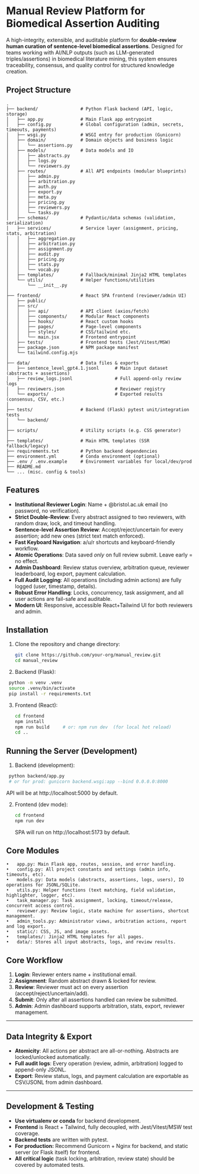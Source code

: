 # **Manual Review Platform for Biomedical Assertion Auditing**

A high-integrity, extensible, and auditable platform for **double-review human curation of sentence-level biomedical assertions**. Designed for teams working with AI/NLP outputs (such as LLM-generated triples/assertions) in biomedical literature mining, this system ensures traceability, consensus, and quality control for structured knowledge creation.

## **Project Structure**

```
.
├── backend/                # Python Flask backend (API, logic, storage)
│   ├── app.py              # Main Flask app entrypoint
│   ├── config.py           # Global configuration (admin, secrets, timeouts, payments)
│   ├── wsgi.py             # WSGI entry for production (Gunicorn)
│   ├── domain/             # Domain objects and business logic
│   │   └── assertions.py
│   ├── models/             # Data models and IO
│   │   ├── abstracts.py
│   │   ├── logs.py
│   │   └── reviewers.py
│   ├── routes/             # All API endpoints (modular blueprints)
│   │   ├── admin.py
│   │   ├── arbitration.py
│   │   ├── auth.py
│   │   ├── export.py
│   │   ├── meta.py
│   │   ├── pricing.py
│   │   ├── reviewers.py
│   │   └── tasks.py
│   ├── schemas/            # Pydantic/data schemas (validation, serialization)
│   ├── services/           # Service layer (assignment, pricing, stats, arbitration)
│   │   ├── aggregation.py
│   │   ├── arbitration.py
│   │   ├── assignment.py
│   │   ├── audit.py
│   │   ├── pricing.py
│   │   ├── stats.py
│   │   └── vocab.py
│   ├── templates/          # Fallback/minimal Jinja2 HTML templates
│   └── utils/              # Helper functions/utilities
│       └── __init__.py
│
├── frontend/               # React SPA frontend (reviewer/admin UI)
│   ├── public/
│   ├── src/
│   │   ├── api/            # API client (axios/fetch)
│   │   ├── components/     # Modular React components
│   │   ├── hooks/          # React custom hooks
│   │   ├── pages/          # Page-level components
│   │   ├── styles/         # CSS/tailwind etc.
│   │   └── main.jsx        # Frontend entrypoint
│   ├── tests/              # Frontend tests (Jest/Vitest/MSW)
│   ├── package.json        # NPM package manifest
│   └── tailwind.config.mjs
│
├── data/                   # Data files & exports
│   ├── sentence_level_gpt4.1.jsonl      # Main input dataset (abstracts + assertions)
│   ├── review_logs.jsonl                # Full append-only review logs
│   ├── reviewers.json                   # Reviewer registry
│   └── exports/                         # Exported results (consensus, CSV, etc.)
│
├── tests/                  # Backend (Flask) pytest unit/integration tests
│   └── backend/
│
├── scripts/                # Utility scripts (e.g. CSS generator)
│
├── templates/              # Main HTML templates (SSR fallback/legacy)
├── requirements.txt        # Python backend dependencies
├── environment.yml         # Conda environment (optional)
├── .env / .env.example     # Environment variables for local/dev/prod
├── README.md
└── ... (misc. config & tools)
```

## **Features**

- **Institutional Reviewer Login**: Name + @bristol.ac.uk email (no password, no verification).
- **Strict Double-Review**: Every abstract assigned to two reviewers, with random draw, lock, and timeout handling.
- **Sentence-level Assertion Review**: Accept/reject/uncertain for every assertion; add new ones (strict text match enforced).
- **Fast Keyboard Navigation**: a/u/r shortcuts and keyboard-friendly workflow.
- **Atomic Operations**: Data saved *only* on full review submit. Leave early = no effect.
- **Admin Dashboard**: Review status overview, arbitration queue, reviewer leaderboard, log export, payment calculation.
- **Full Audit Logging**: All operations (including admin actions) are fully logged (user, timestamp, details).
- **Robust Error Handling**: Locks, concurrency, task assignment, and all user actions are fail-safe and auditable.
- **Modern UI**: Responsive, accessible React+Tailwind UI for both reviewers and admin.

## Installation

1. Clone the repository and change directory:

   ```bash
   git clone https://github.com/your-org/manual_review.git
   cd manual_review
   ```

2.	Backend (Flask):

   ```bash
    python -m venv .venv
	source .venv/bin/activate
	pip install -r requirements.txt
   ```

3.	Frontend (React):
	```bash
	cd frontend
	npm install
	npm run build     # or: npm run dev  (for local hot reload)
	cd ..
	```

## Running the Server (Development)

1.	Backend (development):

   ```bash
    python backend/app.py
	# or for prod: gunicorn backend.wsgi:app --bind 0.0.0.0:8000
   ```
   API will be at http://localhost:5000 by default.


2.	Frontend (dev mode):
	```bash
	cd frontend
	npm run dev
	```
	SPA will run on http://localhost:5173 by default.


## Core Modules
	•	app.py: Main Flask app, routes, session, and error handling.
	•	config.py: All project constants and settings (admin info, timeouts, etc).
	•	models.py: Data models (abstracts, assertions, logs, users), IO operations for JSONL/SQLite.
	•	utils.py: Helper functions (text matching, field validation, highlighter, logger, etc).
	•	task_manager.py: Task assignment, locking, timeout/release, concurrent access control.
	•	reviewer.py: Review logic, state machine for assertions, shortcut management.
	•	admin_tools.py: Administrator views, arbitration actions, report and log export.
	•	static/: CSS, JS, and image assets.
	•	templates/: Jinja2 HTML templates for all pages.
	•	data/: Stores all input abstracts, logs, and review results.

## **Core Workflow**

1. **Login**: Reviewer enters name + institutional email.
2. **Assignment**: Random abstract drawn & locked for review.
3. **Review**: Reviewer must act on every assertion (accept/reject/uncertain/add).
4. **Submit**: Only after all assertions handled can review be submitted.
5. **Admin**: Admin dashboard supports arbitration, stats, export, reviewer management.

---

## **Data Integrity & Export**

- **Atomicity**: All actions per abstract are all-or-nothing. Abstracts are locked/unlocked automatically.
- **Full audit logs**: Every operation (review, admin, arbitration) logged to append-only JSONL.
- **Export**: Review status, logs, and payment calculation are exportable as CSV/JSONL from admin dashboard.

---

## **Development & Testing**

- **Use virtualenv or conda** for backend development.
- **Frontend** is React + Tailwind, fully decoupled, with Jest/Vitest/MSW test coverage.
- **Backend tests** are written with pytest.
- **For production:** Recommend Gunicorn + Nginx for backend, and static server (or Flask itself) for frontend.
- **All critical logic** (task locking, arbitration, review state) should be covered by automated tests.